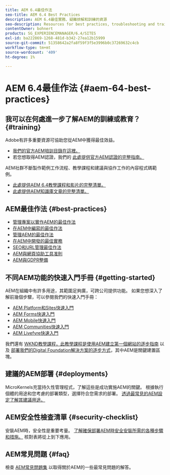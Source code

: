 ```yaml
---
title: AEM 6.4最佳作法
seo-title: AEM 6.4 Best Practices
description: AEM 6.4最佳實務、疑難排解和訓練的資源
seo-description: Resources for best practices, troubleshooting and training for AEM 6.4
contentOwner: bohnert
products: SG_EXPERIENCEMANAGER/6.4/SITES
exl-id: ba222869-1268-481d-b342-27ea12b15999
source-git-commit: 51358642a2fa8f59f3f5e3996b0c37269632c4cb
workflow-type: tm+mt
source-wordcount: '409'
ht-degree: 1%

---
```


# AEM 6.4最佳作法 {#aem-64-best-practices}

## 我可以在何處進一步了解AEM的訓練或教育？ {#training}

Adobe有許多重要資源可協助您從AEM中獲得最佳效益。

* [我們的官方AEM培訓目錄在這裡。](https://training.adobe.com/training/current-courses.html#solution=adobeExperienceManager&amp;p=1)
* 若您想取得AEM認證，我們的 [此處提供官方AEM認證的完整指南。](https://training.adobe.com/certification/exams.html#p=1&amp;solution=adobeExperienceManager)

AEM社群不斷製作範例工作流程、教學課程和建議與協作工作的內容程式碼範例。

* [此處提供AEM 6.4教學課程和影片的完整清單。](https://experienceleague.adobe.com/docs/experience-manager-tutorials.html#videos-and-tutorials)
* [此處提供AEM知識庫文章的完整清單。](https://helpx.adobe.com/experience-manager/kb/index/full_kb_list.html)

## AEM最佳作法 {#best-practices}

* [管理專案以實作AEM的最佳作法](/help/managing/best-practices.md)
* [在AEM中編寫的最佳作法](/help/sites-authoring/best-practices.md)
* [管理AEM的最佳作法](/help/sites-administering/administer-best-practices.md)
* [在AEM中開發的最佳實務](/help/sites-developing/best-practices.md)
* [SEO和URL管理最佳作法](/help/managing/seo-and-url-management.md)
* [AEM與網頁協助工具准則](/help/managing/web-accessibility.md)
* [AEM與GDPR整備](/help/managing/data-protection-and-privacy.md)

## 不同AEM功能的快速入門手冊 {#getting-started}

AEM在組織中有許多用途，其範圍足夠廣，可跨公司提供功能。 如果您想深入了解前幾個步驟，可以參閱我們的快速入門手冊：

* [AEM Platform和Sites快速入門](/help/sites-deploying/deploy.md#getting-started)
* [AEM Forms快速入門](/help/forms/using/introduction-aem-forms.md)
* [AEM Mobile快速入門](/help/mobile/getting-started-aem-mobile.md)
* [AEM Communities快速入門](/help/communities/getting-started.md)
* [AEM Livefyre快速入門](https://experienceleague.adobe.com/docs/livefyre/implementation/getting-started/c-getting-started.html)

我們還有 [WKND教學課程，此教學課程是使用AEM建立第一個網站的逐步指南](https://experienceleague.adobe.com/docs/experience-manager-learn/getting-started-wknd-tutorial-develop/overview.html) 以及 [部署我們的Digital Foundation解決方案的逐步方式](https://experienceleague.adobe.com/#courses)，其中AEM是關鍵建置區塊。

## 建議的AEM部署 {#deployments}

MicroKernels充當持久性管理程式，了解這些是成功實施AEM的關鍵。 根據執行個體的用途和您考慮的部署類型，選擇符合您需求的部署。 [透過最常見的AEM設定了解其建議用途。](/help/sites-deploying/recommended-deploys.md)

## AEM安全性檢查清單 {#security-checklist}

安裝AEM時，安全性是重要考量。 [了解確保部署AEM時安全安裝所需的各種步驟和措施。](/help/sites-administering/security-checklist.md) 核對表將從上到下應用。

## AEM常見問題 {#faq}

檢查 [AEM常見問題集](/help/sites-administering/aem-faqs.md) 以取得關於AEM的一些最常見問題的解答。

